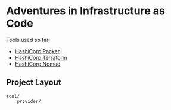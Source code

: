 # Adventures in Infrastructure as Code

Tools used so far:
* [HashiCorp Packer](https://www.packer.io/)
* [HashiCorp Terraform](https://www.terraform.io/)
* [HashiCorp Nomad](https://www.nomadproject.io/)

## Project Layout
    tool/
        provider/

